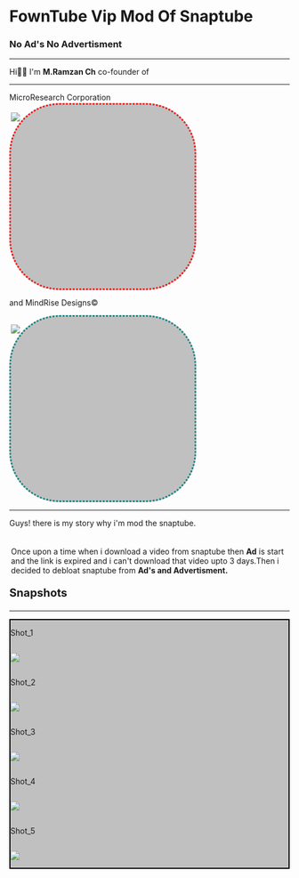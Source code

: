 <h1>FownTube Vip Mod Of Snaptube</h1>
<meta charset="utf-8" />
<h3>No Ad's No Advertisment</h3>

<hr>

Hi👋🏼 I'm **M.Ramzan Ch** co-founder of
  
<hr>
        MicroResearch
         Corporation

<div style="height:330px; width:330px; background:silver; border:3px dotted red; border-radius:90px; margin-top:2px;">

  ![](https://github.com/MegaMind-Solution/MegaMind-Solution/blob/main/Img/MRc_Branding.png)
  </div
    
<hr>

and MindRise Designs&copy;

<div style="height:330px; width:330px; background:silver; border:3px dotted teal; border-radius:90px;">

![](https://github.com/MegaMind-Solution/MegaMind-Solution/blob/main/Img/MRd_Branding.png)
</div>
<hr>
<p>Guys! there is my story why i'm mod the snaptube.</p>
<br>
<p style="margin:3px;"> Once upon a time when i download a video from snaptube then 
<span style="font-weight:bold">Ad</span> is start and  the link is expired and i can't download that video upto 3 days.Then  i decided to debloat snaptube from 
<span style="font-weight:bold;">Ad's and Advertisment.</span>
</p>
<p style="font-weight:bold; font-size:20px;">Snapshots</p>
<hr>
<div style="display:flex; flex-direction:column;border:2px double black; background:silver; text-align:left">

<p>Shot_1</p>

![](https://github.com/MegaMind-Solution/DownTube_Vip_Mod_Of_Snaptube/blob/main/Snapshots/Shot_02.png)
<p>Shot_2</p>

![](https://github.com/MegaMind-Solution/DownTube_Vip_Mod_Of_Snaptube/blob/main/Snapshots/Shot_04.png)
<p>Shot_3</p>

![](https://github.com/MegaMind-Solution/DownTube_Vip_Mod_Of_Snaptube/blob/main/Snapshots/Shot_05.png)
<p>Shot_4</p>

![](https://github.com/MegaMind-Solution/DownTube_Vip_Mod_Of_Snaptube/blob/main/Snapshots/Shot_09.png)
<p>Shot_5</p>

![](https://github.com/MegaMind-Solution/DownTube_Vip_Mod_Of_Snaptube/blob/main/Snapshots/Shot_12.png)

</body>
